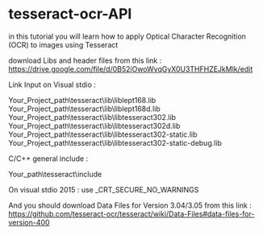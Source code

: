 # tesseract-ocr-API
in this tutorial you will learn how to apply Optical Character Recognition (OCR) to images using Tesseract

download Libs and header files from this link : https://drive.google.com/file/d/0B52jOwoWvqGyX0U3THFHZEJkMlk/edit

Link Input on Visual stdio :

Your_Project_path\tesseract\lib\liblept168.lib
Your_Project_path\tesseract\lib\liblept168d.lib
Your_Project_path\tesseract\lib\libtesseract302.lib
Your_Project_path\tesseract\lib\libtesseract302d.lib
Your_Project_path\tesseract\lib\libtesseract302-static.lib
Your_Project_path\tesseract\lib\libtesseract302-static-debug.lib

C/C++ general include :

Your_path\tesseract\include

On visual stdio 2015 :
use _CRT_SECURE_NO_WARNINGS

And you should download Data Files for Version 3.04/3.05 from this link : https://github.com/tesseract-ocr/tesseract/wiki/Data-Files#data-files-for-version-400



